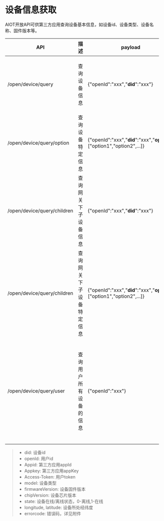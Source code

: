 # 设备信息获取

AIOT开放API可供第三方应用查询设备基本信息，如设备id、设备类型、设备名称、固件版本等。

| API | 描述 | payload | header | response |
| -- | -- | -- | -- | -- |
| /open/device/query | 查询设备信息 | {"openId":"xxx","**did**":"xxx"} | {"**Appid**":"xxx","**Appkey**":"xxx","Openid":"xxx","**Access-Token**":"xxx"} | {"code":0(errorcode), "result":{"did":"xxx", "model":"xxx", "name":"xxx", "firmwareVersion": "xxx", "state":"xxx", "chipVersion":"xxx", "longitude":"xxx", "latitude":"xxx"}}} |
| /open/device/query/option | 查询设备特定信息 | {"openId":"xxx","**did**":"xxx","**option**":["option1","option2",...]} | {"**Appid**":"xxx","**Appkey**":"xxx","Openid":"xxx","**Access-Token**":"xxx"} | {"code":0(errorcode), "result":{"did":"xxx", "option1":"xxx", "option2":"xxx", ...}} |
| /open/device/query/children | 查询网关下子设备信息 | {"openId":"xxx","**did**":"xxx"} | {"**Appid**":"xxx","**Appkey**":"xxx","Openid":"xxx","**Access-Token**":"xxx"} | {"code":0(errorcode), "result":[{"did":"xxx", "model":"xxx", "name":"xxx", "firmwareVersion": "xxx", "state":"xxx", "chipVersion":"xxx", "longitude":"xxx", "latitude":"xxx"}]}} |
| /open/device/query/children | 查询网关下子设备特定信息 | {"openId":"xxx","**did**":"xxx","**option**":["option1","option2",...]} | {"**Appid**":"xxx","**Appkey**":"xxx","Openid":"xxx","**Access-Token**":"xxx"} | {"code":0(errorcode), "result":[{"did":"xxx", "option1":"xxx", "option2":"xxx", ...}]}} |
| /open/device/query/user | 查询用户所有设备的信息 | {"openId":"xxx"} | {"**Appid**":"xxx","**Appkey**":"xxx","Openid":"xxx","**Access-Token**":"xxx"} | {"code":0(errorcode), "result":[{"did":"xxx", "model":"xxx", "name":"xxx", "firmwareVersion": "xxx", "state":"xxx", "chipVersion":"xxx", "longitude":"xxx", "latitude":"xxx"}{"did":"xxx", "model":"xxx", "name":"xxx", "firmwareVersion": "xxx", "state":"xxx", "chipVersion":"xxx", "longitude":"xxx", "latitude":"xxx"}]}} |

> - did: 设备id
> - openId: 用户id
> - Appid: 第三方应用appId
> - Appkey: 第三方应用appKey
> - Access-Token: 用户token
> - model: 设备类型
> - firmwareVersion: 设备固件版本
> - chipVersion: 设备芯片版本
> - state: 设备在线/离线状态，0-离线,1-在线
> - longitude, latitude: 设备所处经纬度
> - errorcode: 错误码，详见附件